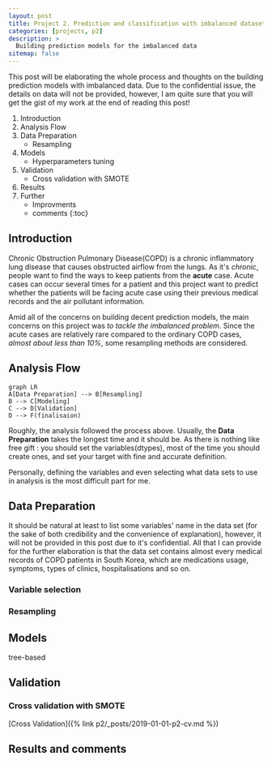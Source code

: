 ```yaml
---
layout: post
title: Project 2. Prediction and classification with imbalanced dataset
categories: [projects, p2]
description: >
  Building prediction models for the imbalanced data
sitemap: false
---
```


This post will be elaborating the whole process and thoughts on the building prediction models with imbalanced data. Due to the confidential issue, the details on data will not be provided, however, I am quite sure that you will get the gist of my work at the end of reading this post! 
 
1.  Introduction
2. Analysis Flow
3. Data Preparation
	* Resampling
4. Models
	* Hyperparameters tuning
5. Validation
	* Cross validation with SMOTE
6. Results
7. Further
	* Improvments
	* comments
{:toc}

## Introduction
Chronic Obstruction Pulmonary Disease(COPD) is a chronic inflammatory lung disease that causes obstructed airflow from the lungs. As it's *chronic*,   people want to find the ways to keep patients from the **acute** case.  Acute cases can occur several times for a patient and this project want to predict whether the patients will be facing acute case using their previous medical records and the air pollutant information.

Amid all of the concerns on building decent prediction models, the main concerns on this project was *to tackle the imbalanced problem*. Since the acute cases are relatively rare compared to the ordinary COPD cases, *almost about less than 10%*, some resampling methods are considered. 

## Analysis Flow
```mermaid
graph LR
A[Data Preparation] --> B[Resampling]
B --> C[Modeling]
C --> D[Validation]
D --> F(finalisaion)
```
Roughly, the analysis followed the process above. Usually, the **Data Preparation** takes the longest time and it should be. As there is nothing like free gift : you should set the variables(dtypes), most of the time you should create ones, and set your target with fine and accurate definition.  

Personally, defining the variables and even selecting what data sets to use in analysis is the most difficult part for me.

## Data Preparation
It should be natural at least to list some variables' name in the data set (for the sake of both credibility and  the convenience of explanation), however, it will not be provided in this post due to it's confidential. All that I can provide for the further elaboration is that the data set contains almost every medical records of COPD patients in South Korea, which are medications usage, symptoms, types of clinics, hospitalisations and so on. 


### Variable selection

### Resampling

## Models

tree-based

## Validation
### Cross validation with SMOTE
[Cross Validation]({% link p2/_posts/2019-01-01-p2-cv.md %})

## Results and comments
